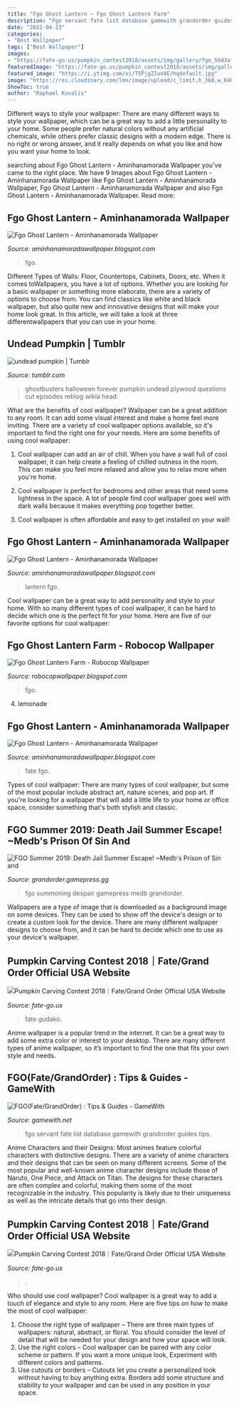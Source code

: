 ```yaml
---
title: "Fgo Ghost Lantern ~ Fgo Ghost Lantern Farm"
description: "Fgo servant fate list database gamewith grandorder guides tips"
date: "2022-04-23"
categories:
- "Best Wallpaper"
tags: ["Best Wallpaper"]
images:
- "https://fate-go.us/pumpkin_contest2018/assets/img/gallery/fgo_5bd3af1c5c6a4.jpg"
featuredImage: "https://fate-go.us/pumpkin_contest2018/assets/img/gallery/fgo_5bd3af1c5c6a4.jpg"
featured_image: "https://i.ytimg.com/vi/T5PjgZIoV4E/hqdefault.jpg"
image: "https://res.cloudinary.com/lmn/image/upload/c_limit,h_360,w_640/e_sharpen:100/f_auto,fl_lossy,q_auto/v1/gameskinnyc/f/a/t/fate-grorder-daily-quest-guide-0f591.png"
ShowToc: true
author: "Raphael Kuvalis"
---
```



Different ways to style your wallpaper:
There are many different ways to style your wallpaper, which can be a great way to add a little personality to your home. Some people prefer natural colors without any artificial chemicals, while others prefer classic designs with a modern edge. There is no right or wrong answer, and it really depends on what you like and how you want your home to look.

	

		
searching about Fgo Ghost Lantern - Aminhanamorada Wallpaper you've came to the right place. We have 9 Images about Fgo Ghost Lantern - Aminhanamorada Wallpaper like Fgo Ghost Lantern - Aminhanamorada Wallpaper, Fgo Ghost Lantern - Aminhanamorada Wallpaper and also Fgo Ghost Lantern - Aminhanamorada Wallpaper. Read more:
		
    
## Fgo Ghost Lantern - Aminhanamorada Wallpaper

<img loading=lazy src="https://i.ytimg.com/vi/08oNCLT5uQg/maxresdefault.jpg" onerror="this.onerror=null;this.src='https://tse1.mm.bing.net/th?id=OIP.5-VvGU1-sY515udS5L5_bAHaEK&amp;pid=15.1';" alt="Fgo Ghost Lantern - Aminhanamorada Wallpaper">

_Source: aminhanamoradawallpaper.blogspot.com_

>fgo. 

	

Different Types of Walls: Floor, Countertops, Cabinets, Doors, etc.
When it comes toWallpapers, you have a lot of options. Whether you are looking for a basic wallpaper or something more elaborate, there are a variety of options to choose from. You can find classics like white and black wallpaper, but also quite new and innovative designs that will make your home look great. In this article, we will take a look at three differentwallpapers that you can use in your home.

    
## Undead Pumpkin | Tumblr

<img loading=lazy src="https://66.media.tumblr.com/9255f5b74b9ed4bdf6167f2aad709331/tumblr_phe6z93T4t1rsgw6y_400.png" onerror="this.onerror=null;this.src='https://tse1.mm.bing.net/th?id=OIP.U07QyCVz65aPvsSAyt6LkAAAAA&amp;pid=15.1';" alt="undead pumpkin | Tumblr">

_Source: tumblr.com_

>ghostbusters halloween forever pumpkin undead plywood questions cut episodes reblog wikia head. 

	

What are the benefits of cool wallpaper?
Wallpaper can be a great addition to any room. It can add some visual interest and make a home feel more inviting. There are a variety of cool wallpaper options available, so it's important to find the right one for your needs. Here are some benefits of using cool wallpaper: 
1. Cool wallpaper can add an air of chill. When you have a wall full of cool wallpaper, it can help create a feeling of chilled outness in the room. This can make you feel more relaxed and allow you to relax more when you're home. 

2. Cool wallpaper is perfect for bedrooms and other areas that need some lightness in the space. A lot of people find cool wallpaper goes well with dark walls because it makes everything pop together better. 

3. Cool wallpaper is often affordable and easy to get installed on your wall!

    
## Fgo Ghost Lantern - Aminhanamorada Wallpaper

<img loading=lazy src="https://i.ytimg.com/vi/T5PjgZIoV4E/hqdefault.jpg" onerror="this.onerror=null;this.src='https://tse4.mm.bing.net/th?id=OIP.e478akxnWKNkCKuMzWGPcQHaFj&amp;pid=15.1';" alt="Fgo Ghost Lantern - Aminhanamorada Wallpaper">

_Source: aminhanamoradawallpaper.blogspot.com_

>lantern fgo. 

	

Cool wallpaper can be a great way to add personality and style to your home. With so many different types of cool wallpaper, it can be hard to decide which one is the perfect fit for your home. Here are five of our favorite options for cool wallpaper: 

    
## Fgo Ghost Lantern Farm - Robocop Wallpaper

<img loading=lazy src="https://gamewith-en.akamaized.net/article/thumbnail/rectangle/1415.jpg" onerror="this.onerror=null;this.src='https://tse1.mm.bing.net/th?id=OIP.Ot88E6Vdu8jx0oV3jQAasQHaD4&amp;pid=15.1';" alt="Fgo Ghost Lantern Farm - Robocop Wallpaper">

_Source: robocopwallpaper.blogspot.com_

>fgo. 

	

4. lemonade 

    
## Fgo Ghost Lantern - Aminhanamorada Wallpaper

<img loading=lazy src="https://res.cloudinary.com/lmn/image/upload/c_limit,h_360,w_640/e_sharpen:100/f_auto,fl_lossy,q_auto/v1/gameskinnyc/f/a/t/fate-grorder-daily-quest-guide-0f591.png" onerror="this.onerror=null;this.src='https://tse4.mm.bing.net/th?id=OIP.mUS1FMhR7IhwYjr81Qi6agHaEK&amp;pid=15.1';" alt="Fgo Ghost Lantern - Aminhanamorada Wallpaper">

_Source: aminhanamoradawallpaper.blogspot.com_

>fate fgo. 

	

Types of cool wallpaper:
There are many types of cool wallpaper, but some of the most popular include abstract art, nature scenes, and pop art. If you're looking for a wallpaper that will add a little life to your home or office space, consider something that's both stylish and classic.

    
## FGO Summer 2019: Death Jail Summer Escape! ~Medb&#039;s Prison Of Sin And

<img loading=lazy src="https://grandorder.gamepress.gg/sites/grandorder/files/2019-08/top_banner%20%282%29_0.png" onerror="this.onerror=null;this.src='https://tse2.mm.bing.net/th?id=OIP.4O5InITdwj0vu9-FvmxN4AHaCx&amp;pid=15.1';" alt="FGO Summer 2019: Death Jail Summer Escape! ~Medb&#039;s Prison of Sin and">

_Source: grandorder.gamepress.gg_

>fgo summoning despair gamepress medb grandorder. 

	

Wallpapers are a type of image that is downloaded as a background image on some devices. They can be used to show off the device's design or to create a custom look for the device. There are many different wallpaper designs to choose from, and it can be hard to decide which one to use as your device's wallpaper.

    
## Pumpkin Carving Contest 2018｜Fate/Grand Order Official USA Website

<img loading=lazy src="https://fate-go.us/pumpkin_contest2018/assets/img/gallery/fgo_5bd3af1c5c6a4.jpg" onerror="this.onerror=null;this.src='https://tse3.mm.bing.net/th?id=OIP.L6SeYwTLZ2FkbIJcqhjsLQHaEc&amp;pid=15.1';" alt="Pumpkin Carving Contest 2018｜Fate/Grand Order Official USA Website">

_Source: fate-go.us_

>fate gudako. 

	

Anime wallpaper is a popular trend in the internet. It can be a great way to add some extra color or interest to your desktop. There are many different types of anime wallpaper, so it’s important to find the one that fits your own style and needs.

    
## FGO(Fate/GrandOrder) : Tips &amp; Guides - GameWith

<img loading=lazy src="https://gamewith-en.akamaized.net/img/6db40df27e874b350e4028cd612ba3e2.jpg" onerror="this.onerror=null;this.src='https://tse2.mm.bing.net/th?id=OIP.Z143tpbllc_bLXTeT1mwagAAAA&amp;pid=15.1';" alt="FGO(Fate/GrandOrder) : Tips &amp; Guides - GameWith">

_Source: gamewith.net_

>fgo servant fate list database gamewith grandorder guides tips. 

	

Anime Characters and their Designs: Most animes feature colorful characters with distinctive designs.
There are a variety of anime characters and their designs that can be seen on many different screens. Some of the most popular and well-known anime character designs include those of Naruto, One Piece, and Attack on Titan. The designs for these characters are often complex and colorful, making them some of the most recognizable in the industry. This popularity is likely due to their uniqueness as well as the intricate details that go into their design.

    
## Pumpkin Carving Contest 2018｜Fate/Grand Order Official USA Website

<img loading=lazy src="https://fate-go.us/pumpkin_contest2018/assets/img/gallery/fgo_5bd7c12cce439_s.png" onerror="this.onerror=null;this.src='https://tse2.mm.bing.net/th?id=OIP.MREVoP6zK0ZtrfWEDnWL8QHaHa&amp;pid=15.1';" alt="Pumpkin Carving Contest 2018｜Fate/Grand Order Official USA Website">

_Source: fate-go.us_

>. 

	

Who should use cool wallpaper?
Cool wallpaper is a great way to add a touch of elegance and style to any room. Here are five tips on how to make the most of cool wallpaper: 
1) Choose the right type of wallpaper – There are three main types of wallpapers: natural, abstract, or floral. You should consider the level of detail that will be needed for your design and how your space will look. 
2) Use the right colors – Cool wallpaper can be paired with any color scheme or pattern. If you want a more unique look, Experiment with different colors and patterns. 
3) Use cutouts or borders – Cutouts let you create a personalized look without having to buy anything extra. Borders add some structure and stability to your wallpaper and can be used in any position in your space.


